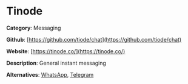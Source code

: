
# Tinode

**Category**: Messaging

**Github**: [https://github.com/tiode/chat](https://github.com/tiode/chat)

**Website**: [https://tinode.co/](https://tinode.co/)

**Description**:
General instant messaging

**Alternatives**: [WhatsApp](https://www.whatsapp.com/), [Telegram](https://www.telegram.org/)
